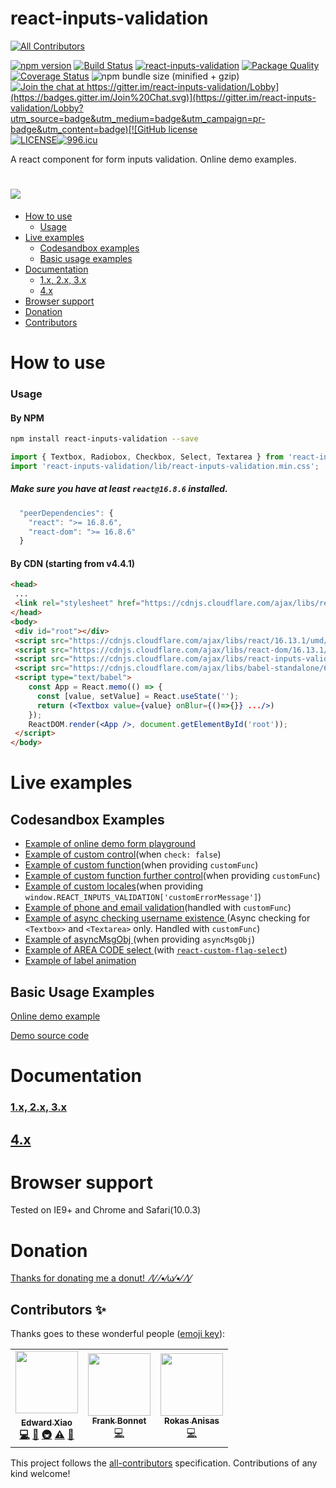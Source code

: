 # react-inputs-validation
<!-- ALL-CONTRIBUTORS-BADGE:START - Do not remove or modify this section -->
[![All Contributors](https://img.shields.io/badge/all_contributors-3-orange.svg?style=flat-square)](#contributors-)
<!-- ALL-CONTRIBUTORS-BADGE:END -->
[![npm version](https://badge.fury.io/js/react-inputs-validation.svg)](https://badge.fury.io/js/react-inputs-validation) [![Build Status](https://travis-ci.org/edwardfhsiao/react-inputs-validation.svg?branch=master)](https://travis-ci.org/edwardfhsiao/react-inputs-validation) [![react-inputs-validation](http://img.shields.io/npm/dm/react-inputs-validation.svg)](https://www.npmjs.com/package/react-inputs-validation) [![Package Quality](https://npm.packagequality.com/shield/react-inputs-validation.svg)](http://packagequality.com/#?package=react-inputs-validation) [![Coverage Status](https://coveralls.io/repos/github/edwardfhsiao/react-inputs-validation/badge.svg?branch=master)](https://coveralls.io/github/edwardfhsiao/react-inputs-validation?branch=master) ![npm bundle size (minified + gzip)](https://img.shields.io/bundlephobia/minzip/react-inputs-validation.svg) [![Join the chat at https://gitter.im/react-inputs-validation/Lobby](https://badges.gitter.im/Join%20Chat.svg)](https://gitter.im/react-inputs-validation/Lobby?utm_source=badge&utm_medium=badge&utm_campaign=pr-badge&utm_content=badge)[![GitHub license](https://img.shields.io/badge/license-MIT-blue.svg)](https://raw.githubusercontent.com/edwardfxiao/react-inputs-validation/master/LICENSE)[![LICENSE](https://img.shields.io/badge/license-Anti%20996-blue.svg)](https://github.com/996icu/996.ICU/blob/master/LICENSE)[![996.icu](https://img.shields.io/badge/link-996.icu-red.svg)](https://996.icu)

A react component for form inputs validation. Online demo examples.
# <img src="https://raw.githubusercontent.com/edwardfxiao/react-inputs-validation/master/react-inputs-validation.gif" />

- [How to use](#how-to-use)
  - [Usage](#usage)
- [Live examples](#live-examples)
    - [Codesandbox examples](#codesandbox-examples)
    - [Basic usage examples](#basic-usage-examples)
- [Documentation](#documentation)
    - [1.x, 2.x, 3.x](#1.x-2.x-3.x-documentation)
    - [4.x](#4.x-documentation)
- [Browser support](#browser-support)
- [Donation](#donation)
- [Contributors](#contributors)


# <a name="how-to-use"></a>How to use

### <a name="usage"></a>Usage

#### By NPM
```sh
npm install react-inputs-validation --save
```
```js
import { Textbox, Radiobox, Checkbox, Select, Textarea } from 'react-inputs-validation';
import 'react-inputs-validation/lib/react-inputs-validation.min.css';
```

##### Make sure you have at least ```react@16.8.6``` installed.
```js
  "peerDependencies": {
    "react": ">= 16.8.6",
    "react-dom": ">= 16.8.6"
  }
```

#### By CDN (starting from v4.4.1)
```html
<head>
 ...
 <link rel="stylesheet" href="https://cdnjs.cloudflare.com/ajax/libs/react-inputs-validation/4.4.1/react-inputs-validation.min.css"/>
</head>
<body>
 <div id="root"></div>
 <script src="https://cdnjs.cloudflare.com/ajax/libs/react/16.13.1/umd/react.production.min.js"></script>
 <script src="https://cdnjs.cloudflare.com/ajax/libs/react-dom/16.13.1/umd/react-dom.production.min.js"></script>
 <script src="https://cdnjs.cloudflare.com/ajax/libs/react-inputs-validation/4.4.1/react-inputs-validation.min.js"></script>
 <script src="https://cdnjs.cloudflare.com/ajax/libs/babel-standalone/6.21.1/babel.min.js"></script>
 <script type="text/babel">
    const App = React.memo(() => {
      const [value, setValue] = React.useState('');
      return (<Textbox value={value} onBlur={()=>{}} .../>)
    });
    ReactDOM.render(<App />, document.getElementById('root'));
 </script>
</body>


```

# <a name="live-examples"></a>Live examples

## <a name="codesandbox-examples"></a>Codesandbox Examples
* <a href="https://codesandbox.io/s/v3wq0llmo3">Example of online demo form playground</a>
* <a href="https://codesandbox.io/s/pjom8r78x7">Example of custom control</a>(when ```check: false```)
* <a href="https://codesandbox.io/s/1r77ozkrk7">Example of custom function</a>(when providing ```customFunc```)
* <a href="https://codesandbox.io/s/custom-function-further-control-when-providing-customfunc-yjwch">Example of custom function further control</a>(when providing ```customFunc```)
* <a href="https://codesandbox.io/s/q9vqmk4j84">Example of custom locales</a>(when providing ```window.REACT_INPUTS_VALIDATION['customErrorMessage']```)
* <a href="https://codesandbox.io/s/13qo2rqxjj">Example of phone and email validation</a>(handled with ```customFunc```)
* <a href="https://codesandbox.io/s/async-checking-via-customfunc-emqgw">Example of async checking username existence </a>(Async checking for ```<Textbox>``` and ```<Textarea>``` only. Handled with ```customFunc```)
* <a href="https://codesandbox.io/s/asyncmsgobj-blmce">Example of asyncMsgObj </a>(when providing ```asyncMsgObj```)
* <a href="https://codesandbox.io/s/jvw9nvyzv">Example of AREA CODE select </a>(with [```react-custom-flag-select```](https://github.com/edwardfxiao/react-custom-flag-select))
* <a href="https://codesandbox.io/s/transform-label-example-w61dp">Example of label animation </a>

## <a name="basic-usage-examples"></a>Basic Usage Examples
<a href="https://edwardfxiao.github.io/react-inputs-validation/">Online demo example</a>

<a href="https://github.com/edwardfxiao/react-inputs-validation/blob/gh-pages/example/index.js">Demo source code</a>

# <a name="documentation"></a>Documentation

### <a name="1.x-2.x-3.x-documentation"></a>[1.x, 2.x, 3.x](https://github.com/edwardfxiao/react-inputs-validation/blob/master/docs/v1-v2-v3-doc.md)

## <a name="4.x-documentation"></a>[4.x](https://github.com/edwardfxiao/react-inputs-validation/blob/master/docs/v4-doc.md)

# <a name="browser-support"></a>Browser support
Tested on IE9+ and Chrome and Safari(10.0.3)

# <a name="donation"></a>Donation
<a href="https://www.paypal.me/XIAOMENGXIAO/0.99" target="_blank" alt="PayPal Donate">Thanks for donating me a donut!&nbsp;&nbsp;⁄(⁄ ⁄•⁄ω⁄•⁄ ⁄)⁄</a>

<a name="contributors"></a>
## Contributors ✨

Thanks goes to these wonderful people ([emoji key](https://allcontributors.org/docs/en/emoji-key)):

<!-- ALL-CONTRIBUTORS-LIST:START - Do not remove or modify this section -->
<!-- prettier-ignore-start -->
<!-- markdownlint-disable -->
<table>
  <tr>
    <td align="center"><a href="https://github.com/edwardfxiao"><img src="https://avatars3.githubusercontent.com/u/11728228?v=4" width="100px;" alt=""/><br /><sub><b>Edward Xiao</a><br /><a href="https://github.com/edwardfxiao/react-inputs-validation/commits?author=edwardfxiao" title="Code">💻</a> <a href="https://github.com/edwardfxiao/react-inputs-validation/commits?author=edwardfxiao" title="Documentation">📖</a> <a href="https://github.com/edwardfxiao/react-inputs-validation/commits?author=edwardfxiao" title="Infrastructure (Hosting, Build-Tools, etc)">🚇</a> <a href="https://github.com/edwardfxiao/react-inputs-validation/commits?author=edwardfxiao" title="Tests">⚠️</a> <a href="https://github.com/edwardfxiao/react-inputs-validation/commits?author=edwardfxiao" title="Reviewed Pull Requests">👀</a></td>
    <td align="center"><a href="http://www.dcorp.it"><img src="https://avatars1.githubusercontent.com/u/31480614?v=4" width="100px;" alt=""/><br /><sub><b>Frank Bonnet</b></sub></a><br /><a href="https://github.com/edwardfxiao/react-inputs-validation/commits?author=DecentralizedIT" title="Code">💻</a></td>
    <td align="center"><a href="http://rokasanisas.com"><img src="https://avatars3.githubusercontent.com/u/33621394?v=4" width="100px;" alt=""/><br /><sub><b>Rokas Anisas</b></sub></a><br /><a href="https://github.com/edwardfxiao/react-inputs-validation/commits?author=RokasAniss" title="Code">💻</a></td>
  </tr>
</table>

<!-- markdownlint-enable -->
<!-- prettier-ignore-end -->
<!-- ALL-CONTRIBUTORS-LIST:END -->

This project follows the [all-contributors](https://github.com/all-contributors/all-contributors) specification. Contributions of any kind welcome!
